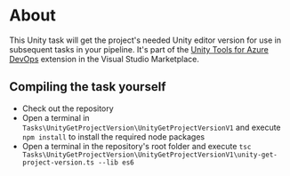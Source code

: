 # About

This Unity task will get the project's needed Unity editor version for use in subsequent tasks in your pipeline. It's part of the [Unity Tools for Azure DevOps](https://marketplace.visualstudio.com/items?itemName=DinomiteStudios.64e90d50-a9c0-11e8-a356-d3eab7857116) extension in the Visual Studio Marketplace.

## Compiling the task yourself

- Check out the repository
- Open a terminal in `Tasks\UnityGetProjectVersion\UnityGetProjectVersionV1` and execute `npm install` to install the required node packages
- Open a terminal in the repository's root folder and execute `tsc Tasks\UnityGetProjectVersion\UnityGetProjectVersionV1\unity-get-project-version.ts --lib es6`